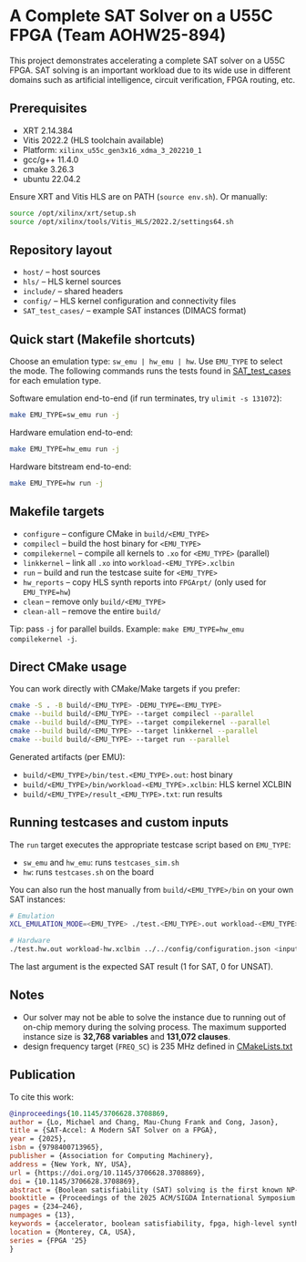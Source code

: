 # A Complete SAT Solver on a U55C FPGA (Team AOHW25-894)
This project demonstrates accelerating a complete SAT solver on a U55C FPGA. SAT solving is an important workload due to its wide use in different domains such as artificial intelligence, circuit verification, FPGA routing, etc.

## Prerequisites
- XRT 2.14.384
- Vitis 2022.2 (HLS toolchain available)
- Platform: `xilinx_u55c_gen3x16_xdma_3_202210_1`
- gcc/g++ 11.4.0
- cmake 3.26.3
- ubuntu 22.04.2

Ensure XRT and Vitis HLS are on PATH (`source env.sh`). Or manually:
```bash
source /opt/xilinx/xrt/setup.sh
source /opt/xilinx/tools/Vitis_HLS/2022.2/settings64.sh
```

## Repository layout
- `host/` – host sources
- `hls/` – HLS kernel sources
- `include/` – shared headers
- `config/` – HLS kernel configuration and connectivity files
- `SAT_test_cases/` – example SAT instances (DIMACS format)

## Quick start (Makefile shortcuts)
Choose an emulation type: `sw_emu | hw_emu | hw`. Use `EMU_TYPE` to select the mode. The following commands runs the tests found in [SAT_test_cases](SAT_test_cases) for each emulation type.

Software emulation end-to-end (if run terminates, try `ulimit -s 131072`):
```bash
make EMU_TYPE=sw_emu run -j
```

Hardware emulation end-to-end:
```bash
make EMU_TYPE=hw_emu run -j
```

Hardware bitstream end-to-end:
```bash
make EMU_TYPE=hw run -j
```

## Makefile targets
- `configure`  – configure CMake in `build/<EMU_TYPE>`
- `compilecl`  – build the host binary for `<EMU_TYPE>`
- `compilekernel` – compile all kernels to `.xo` for `<EMU_TYPE>` (parallel)
- `linkkernel` – link all `.xo` into `workload-<EMU_TYPE>.xclbin`
- `run`        – build and run the testcase suite for `<EMU_TYPE>`
- `hw_reports` – copy HLS synth reports into `FPGArpt/` (only used for `EMU_TYPE=hw`)
- `clean`      – remove only `build/<EMU_TYPE>`
- `clean-all`  – remove the entire `build/`

Tip: pass `-j` for parallel builds. Example: `make EMU_TYPE=hw_emu compilekernel -j`.

## Direct CMake usage
You can work directly with CMake/Make targets if you prefer:
```bash
cmake -S . -B build/<EMU_TYPE> -DEMU_TYPE=<EMU_TYPE>
cmake --build build/<EMU_TYPE> --target compilecl --parallel
cmake --build build/<EMU_TYPE> --target compilekernel --parallel
cmake --build build/<EMU_TYPE> --target linkkernel --parallel
cmake --build build/<EMU_TYPE> --target run --parallel
```

Generated artifacts (per EMU):
- `build/<EMU_TYPE>/bin/test.<EMU_TYPE>.out`: host binary
- `build/<EMU_TYPE>/bin/workload-<EMU_TYPE>.xclbin`: HLS kernel XCLBIN
- `build/<EMU_TYPE>/result_<EMU_TYPE>.txt`: run results

## Running testcases and custom inputs
The `run` target executes the appropriate testcase script based on `EMU_TYPE`:
- `sw_emu` and `hw_emu`: runs `testcases_sim.sh`
- `hw`: runs `testcases.sh` on the board

You can also run the host manually from `build/<EMU_TYPE>/bin` on your own SAT instances:
```bash
# Emulation
XCL_EMULATION_MODE=<EMU_TYPE> ./test.<EMU_TYPE>.out workload-<EMU_TYPE>.xclbin ../../config/configuration.json <input DIMACS> <output results.txt> <0|1>

# Hardware
./test.hw.out workload-hw.xclbin ../../config/configuration.json <input DIMACS> <output results.txt> <0|1>
```
The last argument is the expected SAT result (1 for SAT, 0 for UNSAT).

## Notes
- Our solver may not be able to solve the instance due to running out of on-chip memory during the solving process. The maximum supported instance size is **32,768 variables** and **131,072 clauses**.
- design frequency target (`FREQ_SC`) is 235 MHz defined in [CMakeLists.txt](CMakeLists.txt)

## Publication
To cite this work:

```bibtex
@inproceedings{10.1145/3706628.3708869,
author = {Lo, Michael and Chang, Mau-Chung Frank and Cong, Jason},
title = {SAT-Accel: A Modern SAT Solver on a FPGA},
year = {2025},
isbn = {9798400713965},
publisher = {Association for Computing Machinery},
address = {New York, NY, USA},
url = {https://doi.org/10.1145/3706628.3708869},
doi = {10.1145/3706628.3708869},
abstract = {Boolean satisfiability (SAT) solving is the first known NP-complete problem and is widely used in many application domains. Over the years, there have been so many consistent improvements in this area such that larger instances can be solved relatively quickly. Although these improvements have found their way onto CPU implementations, there has been limited progress adopting this on hardware accelerators mainly because it is difficult to implement the dynamic data structures needed to support a modern SAT solving algorithm. In this work, we present SAT-Accel, an algorithm-hardware co-design solver that applies many of the core improvements found in modern SAT solvers. SAT-Accel uses a novel memory management system and representation that supports the dynamic data structures required by a modern SAT solving algorithm. Our design can achieve on average a 17.9x speedup against MiniSat, the previous state of the art CPU solver, and a 2.8x speedup against Kissat, the current state of the art CPU solver. Compared to the current state-of-the-art stand-alone hardware accelerator, SAT-Hard, SAT-Accel achieves on average 800.0x speedup.},
booktitle = {Proceedings of the 2025 ACM/SIGDA International Symposium on Field Programmable Gate Arrays},
pages = {234–246},
numpages = {13},
keywords = {accelerator, boolean satisfiability, fpga, high-level synthesis},
location = {Monterey, CA, USA},
series = {FPGA '25}
}
```
